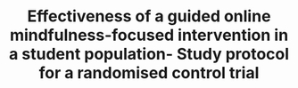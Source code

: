 --- 
abstract: '' 
authors: 
 - D Schultchen
 -  AM Küchler
 -  C Schillings
 -  F Weineck
 -  A Karabatsiakis
 -  ...
doi: '10.1136/bmjopen-2019-032775' 
featured: false 
publication: '*BMJ open*, 202' 
publication_short: '' 
publishDate: '2020-01-01' 
title: 'Effectiveness of a guided online mindfulness-focused intervention in a student population- Study protocol for a randomised control trial' 
url_code: '' 
url_dataset: '' 
url_pdf: '' 
url_poster: '' 
url_project: '' 
url_slides: '' 
url_source: '' 
url_video: '' 
---